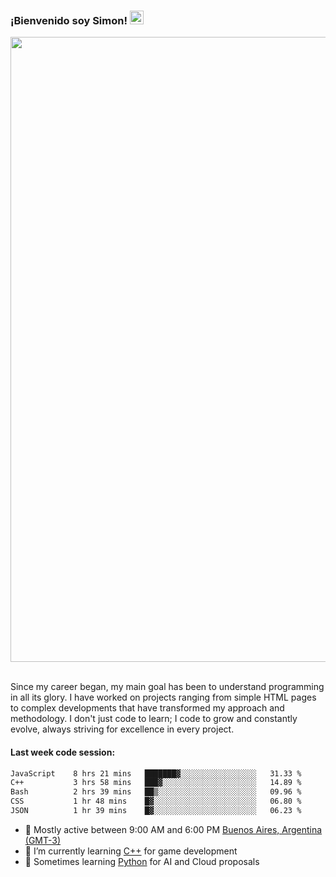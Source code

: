 <h3 align="flex-start"><b>¡Bienvenido soy Simon!&nbsp;</b><img src="https://media.giphy.com/media/hvRJCLFzcasrR4ia7z/giphy.gif" width="22"></h3>

<section>
  <img src="https://raw.githubusercontent.com/saadeghi/saadeghi/master/dino.gif" width="1000">
</section>

<br>
<p>Since my career began, my main goal has been to understand programming in all its glory. I have worked on projects ranging from simple HTML pages to complex developments that have transformed my approach and methodology. I don't just code to learn; I code to grow and constantly evolve, always striving for excellence in every project.</p>

<h4><b>Last week code session: </b></h4>

<!--START_SECTION:waka-->

```txt
JavaScript    8 hrs 21 mins   ███████▓░░░░░░░░░░░░░░░░░   31.33 %
C++           3 hrs 58 mins   ███▓░░░░░░░░░░░░░░░░░░░░░   14.89 %
Bash          2 hrs 39 mins   ██▒░░░░░░░░░░░░░░░░░░░░░░   09.96 %
CSS           1 hr 48 mins    █▓░░░░░░░░░░░░░░░░░░░░░░░   06.80 %
JSON          1 hr 39 mins    █▓░░░░░░░░░░░░░░░░░░░░░░░   06.23 %
```

<!--END_SECTION:waka-->

- 🚩 Mostly active between 9:00 AM and 6:00 PM <a href=https://onlinealarmkur.com/world/es>Buenos Aires, Argentina (GMT-3)</a>
- 👴 I’m currently learning <a href=https://images3.memedroid.com/images/UPLOADED755/65f2bce6734f6.webp>C++</a> for game development
- 🐍 Sometimes learning <a href=https://qph.cf2.quoracdn.net/main-qimg-4472b6229cb75bf66ab531f3ebd4f975-lq>Python</a> for AI and Cloud proposals
